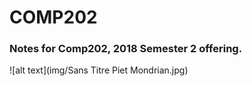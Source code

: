 # COMP202

### Notes for Comp202, 2018 Semester 2 offering.


![alt text](img/Sans Titre Piet Mondrian.jpg)
